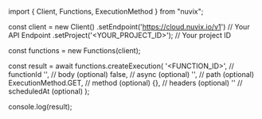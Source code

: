 import { Client, Functions, ExecutionMethod } from "nuvix";

const client = new Client()
.setEndpoint('https://cloud.nuvix.io/v1') // Your API Endpoint
.setProject('<YOUR_PROJECT_ID>'); // Your project ID

const functions = new Functions(client);

const result = await functions.createExecution(
'<FUNCTION_ID>', // functionId
'<BODY>', // body (optional)
false, // async (optional)
'<PATH>', // path (optional)
ExecutionMethod.GET, // method (optional)
{}, // headers (optional)
'' // scheduledAt (optional)
);

console.log(result);
